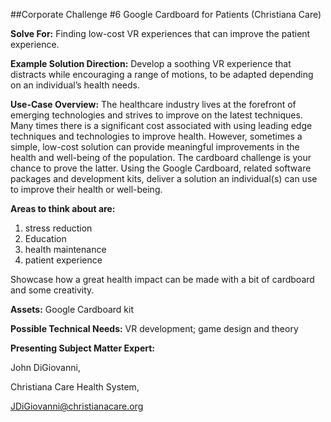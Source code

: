 ##Corporate Challenge #6 Google Cardboard for Patients (Christiana Care)


**Solve For:** Finding low-cost VR experiences that can improve the patient experience.


**Example Solution Direction:** Develop a soothing VR experience that distracts while encouraging a range of motions, to be adapted depending on an individual’s health needs.


**Use-Case Overview:** The healthcare industry lives at the forefront of emerging technologies and strives to improve on the latest techniques. Many times there is a significant cost associated with using leading edge techniques and technologies to improve health. However, sometimes a simple, low-cost solution can provide meaningful improvements in the health and well-being of the population. The cardboard challenge is your chance to prove the latter. Using the Google Cardboard, related software packages and development kits, deliver a solution an individual(s) can use to improve their health or well-being.


**Areas to think about are:**

1. stress reduction
2. Education
3. health maintenance
4. patient experience


Showcase how a great health impact can be made with a bit of cardboard and some creativity.


**Assets:** Google Cardboard kit


**Possible Technical Needs:** VR development; game design and theory


**Presenting Subject Matter Expert:** 

John DiGiovanni, 

Christiana Care Health System,  

JDiGiovanni@christianacare.org
